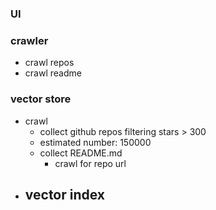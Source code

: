 ### UI
### crawler
- crawl repos
- crawl readme
### vector store
- crawl
  - collect github repos filtering stars > 300
  - estimated number: 150000
  - collect README.md
    - crawl for repo url
- vector index
  - 

